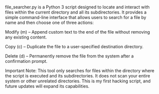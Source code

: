file_searcher.py is a Python 3 script designed to locate and interact with files within the current directory and all its subdirectories. It provides a simple command-line interface that allows users to search for a file by name and then choose one of three actions:

Modify (m) – Append custom text to the end of the file without removing any existing content.

Copy (c) – Duplicate the file to a user-specified destination directory.

Delete (d) – Permanently remove the file from the system after a confirmation prompt.

Important Note: This tool only searches for files within the directory where the script is executed and its subdirectories. It does not scan your entire system or other unrelated directories. This is my first hacking script, and future updates will expand its capabilities.
